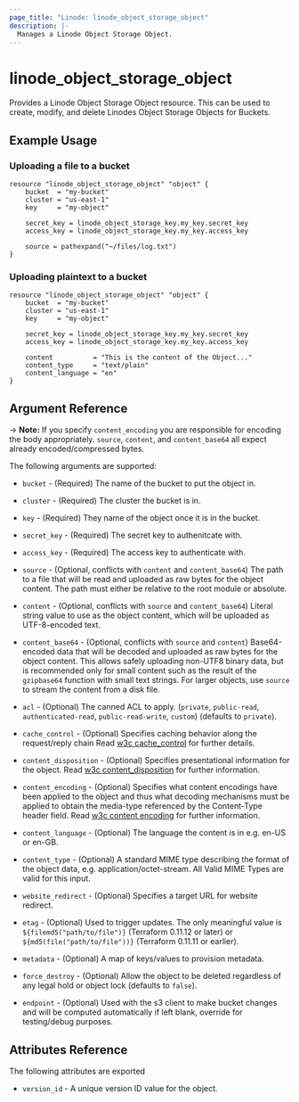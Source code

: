 ```yaml
---
page_title: "Linode: linode_object_storage_object"
description: |-
  Manages a Linode Object Storage Object.
---
```


# linode\_object\_storage\_object

Provides a Linode Object Storage Object resource. This can be used to create, modify, and delete Linodes Object Storage Objects for Buckets.

## Example Usage

### Uploading a file to a bucket

```hcl
resource "linode_object_storage_object" "object" {
    bucket  = "my-bucket"
    cluster = "us-east-1"
    key     = "my-object"

    secret_key = linode_object_storage_key.my_key.secret_key
    access_key = linode_object_storage_key.my_key.access_key

    source = pathexpand("~/files/log.txt")
}

```

### Uploading plaintext to a bucket

```hcl
resource "linode_object_storage_object" "object" {
    bucket  = "my-bucket"
    cluster = "us-east-1"
    key     = "my-object"

    secret_key = linode_object_storage_key.my_key.secret_key
    access_key = linode_object_storage_key.my_key.access_key

    content          = "This is the content of the Object..."
    content_type     = "text/plain"
    content_language = "en"
}

```

## Argument Reference

-> **Note:** If you specify `content_encoding` you are responsible for encoding the body appropriately. `source`, `content`, and `content_base64` all expect already encoded/compressed bytes.

The following arguments are supported:

* `bucket` - (Required) The name of the bucket to put the object in.

* `cluster` - (Required) The cluster the bucket is in.

* `key` - (Required) They name of the object once it is in the bucket.

* `secret_key` - (Required) The secret key to authenitcate with.

* `access_key` - (Required) The access key to authenticate with.

* `source` - (Optional, conflicts with `content` and `content_base64`) The path to a file that will be read and uploaded as raw bytes for the object content. The path must either be relative to the root module or absolute.

* `content` - (Optional, conflicts with `source` and `content_base64`) Literal string value to use as the object content, which will be uploaded as UTF-8-encoded text.

* `content_base64` - (Optional, conflicts with `source` and `content`) Base64-encoded data that will be decoded and uploaded as raw bytes for the object content. This allows safely uploading non-UTF8 binary data, but is recommended only for small content such as the result of the `gzipbase64` function with small text strings. For larger objects, use `source` to stream the content from a disk file.

* `acl` - (Optional) The canned ACL to apply. (`private`, `public-read`, `authenticated-read`, `public-read-write`, `custom`) (defaults to `private`).

* `cache_control` - (Optional) Specifies caching behavior along the request/reply chain Read [w3c cache_control](http://www.w3.org/Protocols/rfc2616/rfc2616-sec14.html#sec14.9) for further details.

* `content_disposition` - (Optional) Specifies presentational information for the object. Read [w3c content_disposition](http://www.w3.org/Protocols/rfc2616/rfc2616-sec19.html#sec19.5.1) for further information.

* `content_encoding` - (Optional) Specifies what content encodings have been applied to the object and thus what decoding mechanisms must be applied to obtain the media-type referenced by the Content-Type header field. Read [w3c content encoding](http://www.w3.org/Protocols/rfc2616/rfc2616-sec14.html#sec14.11) for further information.

* `content_language` - (Optional) The language the content is in e.g. en-US or en-GB.

* `content_type` - (Optional) A standard MIME type describing the format of the object data, e.g. application/octet-stream. All Valid MIME Types are valid for this input.

* `website_redirect` - (Optional) Specifies a target URL for website redirect.

* `etag` - (Optional) Used to trigger updates. The only meaningful value is `${filemd5("path/to/file")}` (Terraform 0.11.12 or later) or `${md5(file("path/to/file"))}` (Terraform 0.11.11 or earlier).

* `metadata` - (Optional) A map of keys/values to provision metadata.

* `force_destroy` - (Optional) Allow the object to be deleted regardless of any legal hold or object lock (defaults to `false`).

* `endpoint` - (Optional) Used with the s3 client to make bucket changes and will be computed automatically if left blank, override for testing/debug purposes. 

## Attributes Reference

The following attributes are exported

* `version_id` - A unique version ID value for the object.
